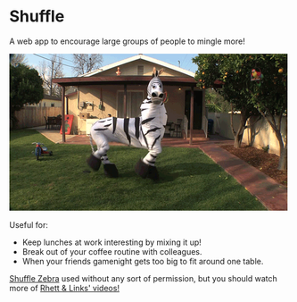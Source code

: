 # Shuffle

A web app to encourage large groups of people to mingle more!

![Zebra Shuffle](https://raw.githubusercontent.com/dustyjewett/shuffle/master/ember/public/images/shuffle.gif)

Useful for: 

* Keep lunches at work interesting by mixing it up!
* Break out of your coffee routine with colleagues. 
* When your friends gamenight gets too big to fit around one table.




[Shuffle Zebra](https://www.youtube.com/watch?v=fljKx9nvrL4) used without any sort of permission, but you should watch 
more of [Rhett & Links' videos!](https://www.youtube.com/channel/UCbochVIwBCzJb9I2lLGXGjQ)